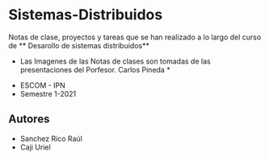# Sistemas-Distribuidos

Notas de clase, proyectos y tareas que se han realizado a lo largo del curso de ** Desarollo de sistemas distribuidos**
* Las Imagenes de las Notas de clases son tomadas de las presentaciones del Porfesor. Carlos Pineda *
- ESCOM - IPN
- Semestre 1-2021

## Autores

- Sanchez Rico Raúl
- Caji Uriel
